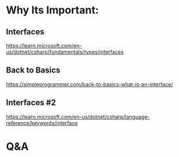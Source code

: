 # Why Its Important:

## Interfaces

<https://learn.microsoft.com/en-us/dotnet/csharp/fundamentals/types/interfaces>

## Back to Basics

<https://simpleprogrammer.com/back-to-basics-what-is-an-interface/>

## Interfaces #2

<https://learn.microsoft.com/en-us/dotnet/csharp/language-reference/keywords/interface>

# Q&A

